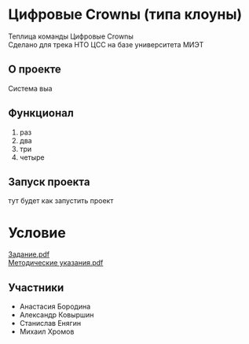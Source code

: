 # Цифровые Crownы (типа клоуны)
Теплица команды Цифровые Crownы\
Сделано для трека НТО ЦСС на базе университета МИЭТ



## О проекте
Система выа

## Функционал
1. раз
2. два
3. три
4. четыре

## Запуск проекта
тут будет как запустить проект

# Условие

<a href="@/task/Задание.pdf">Задание.pdf</a>\
<a href="/  task/Методические указания.pdf">Методические указания.pdf</a>

## Участники
- Анастасия Бородина
- Александр Ковыршин
- Станислав Енягин
- Михаил Хромов


